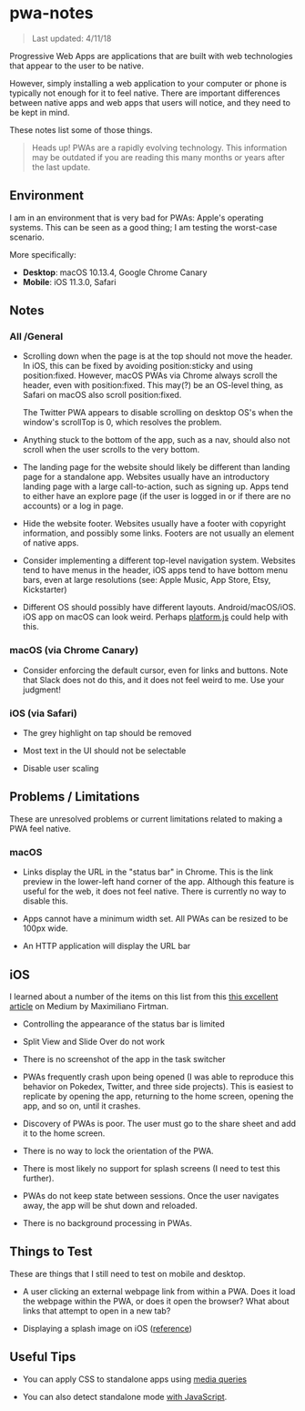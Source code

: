 # pwa-notes

> Last updated: 4/11/18

Progressive Web Apps are applications that are built with web technologies that
appear to the user to be native.

However, simply installing a web application to your computer or phone is
typically not enough for it to feel native. There are important differences
between native apps and web apps that users will notice, and they need to be
kept in mind.

These notes list some of those things.

> Heads up! PWAs are a rapidly evolving technology. This information may be outdated
> if you are reading this many months or years after the last update.

## Environment

I am in an environment that is very bad for PWAs: Apple's operating systems.
This can be seen as a good thing; I am testing the worst-case scenario.

More specifically:

- **Desktop**:  macOS 10.13.4, Google Chrome Canary  
- **Mobile**: iOS 11.3.0, Safari

## Notes

### All /General

- Scrolling down when the page is at the top should not move the header. In
  iOS, this can be fixed by avoiding position:sticky and using position:fixed.
  However, macOS PWAs via Chrome always scroll the header, even with
  position:fixed. This may(?) be an OS-level thing, as Safari on macOS also
  scroll position:fixed.

  The Twitter PWA appears to disable scrolling on desktop OS's when the
  window's scrollTop is 0, which resolves the problem.
  
- Anything stuck to the bottom of the app, such as a nav, should also not
  scroll when the user scrolls to the very bottom.
  
- The landing page for the website should likely be different than landing
  page for a standalone app. Websites usually have an introductory
  landing page with a large call-to-action, such as signing up. Apps
  tend to either have an explore page (if the user is logged in or if
  there are no accounts) or a log in page.

- Hide the website footer. Websites usually have a footer with copyright
  information, and possibly some links. Footers are not usually an element
  of native apps.

- Consider implementing a different top-level navigation system. Websites
  tend to have menus in the header, iOS apps tend to have bottom menu
  bars, even at large resolutions (see: Apple Music, App Store, Etsy,
  Kickstarter)
 
 - Different OS should possibly have different layouts. Android/macOS/iOS.
  iOS app on macOS can look weird. Perhaps
  [platform.js](https://github.com/bestiejs/platform.js/) could help with this.

### macOS (via Chrome Canary)

- Consider enforcing the default cursor, even for links and buttons. Note
  that Slack does not do this, and it does not feel weird to me. Use
  your judgment!

### iOS (via Safari)

- The grey highlight on tap should be removed

- Most text in the UI should not be selectable

- Disable user scaling

## Problems / Limitations

These are unresolved problems or current limitations related to making a PWA
feel native.

### macOS

- Links display the URL in the "status bar" in Chrome. This is the link preview
  in the lower-left hand corner of the app. Although this feature is useful for
  the web, it does not feel native. There is currently no way to disable this.

- Apps cannot have a minimum width set. All PWAs can be resized to be 100px wide.

- An HTTP application will display the URL bar

## iOS

I learned about a number of the items on this list from this
[this excellent article](https://medium.com/@firt/progressive-web-apps-on-ios-are-here-d00430dee3a7)
on Medium by Maximiliano Firtman.

- Controlling the appearance of the status bar is limited

- Split View and Slide Over do not work

- There is no screenshot of the app in the task switcher

- PWAs frequently crash upon being opened (I was able to reproduce this behavior
  on Pokedex, Twitter, and three side projects). This is easiest to replicate
  by opening the app, returning to the home screen, opening the app, and so on,
  until it crashes.

- Discovery of PWAs is poor. The user must go to the share sheet and add
  it to the home screen.

- There is no way to lock the orientation of the PWA.

- There is most likely no support for splash screens (I need to test this further).

- PWAs do not keep state between sessions. Once the user navigates away,
  the app will be shut down and reloaded.

- There is no background processing in PWAs.

## Things to Test

These are things that I still need to test on mobile and desktop.

- A user clicking an external webpage link from within a PWA. Does it load the
  webpage within the PWA, or does it open the browser? What about links that
  attempt to open in a new tab?

- Displaying a splash image on iOS
  ([reference](https://developer.apple.com/library/content/documentation/AppleApplications/Reference/SafariWebContent/ConfiguringWebApplications/ConfiguringWebApplications.html))

## Useful Tips

- You can apply CSS to standalone apps using
  [media queries](https://gist.github.com/jamesplease/06a3c7da1ebf3c6e8d7b0ecc7e3a7a0d)

- You can also detect standalone mode
  [with JavaScript](https://stackoverflow.com/questions/21125337/how-to-detect-if-web-app-running-standalone-on-chrome-mobile?utm_medium=organic&utm_source=google_rich_qa&utm_campaign=google_rich_qa).